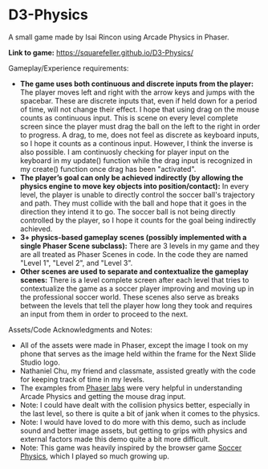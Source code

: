 # D3-Physics
A small game made by Isai Rincon using Arcade Physics in Phaser.

**Link to game:** https://squarefeller.github.io/D3-Physics/

Gameplay/Experience requirements:
- **The game uses both continuous and discrete inputs from the player:** The player moves left and right with the arrow keys and jumps with the spacebar. These are discrete inputs that, even if held down for a period of time, will not change their effect. I hope that using drag on the mouse counts as continuous input. This is scene on every level complete screen since the player must drag the ball on the left to the right in order to progress. A drag, to me, does not feel as discrete as keyboard inputs, so I hope it counts as a continous input. However, I think the inverse is also possible. I am continuosly checking for player input on the keyboard in my update() function while the drag input is recognized in my create() function once drag has been "activated". 
- **The player’s goal can only be achieved indirectly (by allowing the physics engine to move key objects into position/contact):** In every level, the player is unable to directly control the soccer ball's trajectory and path. They must collide with the ball and hope that it goes in the direction they intend it to go. The soccer ball is not being directly controlled by the player, so I hope it counts for the goal being indirectly achieved.
- **3+ physics-based gameplay scenes (possibly implemented with a single Phaser Scene subclass):** There are 3 levels in my game and they are all treated as Phaser Scenes in code. In the code they are named "Level 1", "Level 2", and "Level 3". 
- **Other scenes are used to separate and contextualize the gameplay scenes:** There is a level complete screen after each level that tries to contextualize the game as a soccer player improving and moving up in the professional soccer world. These scenes also serve as breaks between the levels that tell the player how long they took and requires an input from them in order to proceed to the next. 

Assets/Code Acknowledgments and Notes:
- All of the assets were made in Phaser, except the image I took on my phone that serves as the image held within the frame for the Next Slide Studio logo.
- Nathaniel Chu, my friend and classmate, assisted greatly with the code for keeping track of time in my levels. 
- The examples from [Phaser labs](https://labs.phaser.io/index.html) were very helpful in understanding Arcade Physics and getting the mouse drag input. 
- Note: I could have dealt with the collision physics better, especially in the last level, so there is quite a bit of jank when it comes to the physics. 
- Note: I would have loved to do more with this demo, such as include sound and better image assets, but getting to grips with physics and external factors made this demo quite a bit more difficult.
- Note: This game was heavily inspired by the browser game [Soccer Physics](https://www.ottoojala.com/#soccerphysics), which I played so much growing up.
